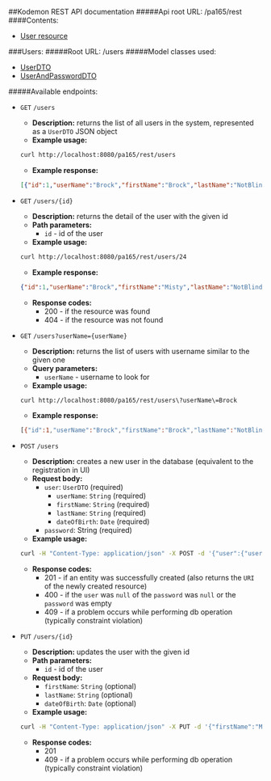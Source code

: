 ##Kodemon REST API documentation
#####Api root URL:
    /pa165/rest
####Contents:
* [User resource](#users)

###Users:
#####Root URL:
    /users
#####Model classes used:
* [UserDTO](https://github.com/mseleng/Kodemon/blob/master/api/src/main/java/com/kodemon/api/dto/UserDTO.java)
* [UserAndPasswordDTO](https://github.com/mseleng/Kodemon/blob/master/api/src/main/java/com/kodemon/api/dto/UserAndPasswordDTO.java)

#####Available endpoints:
* `GET` `/users`
    - **Description:** returns the list of all users in the system, represented as a `UserDTO` JSON object
    - **Example usage:** 
    ```bash
    curl http://localhost:8080/pa165/rest/users
    ```
    - **Example response:**
    ```json
    [{"id":1,"userName":"Brock","firstName":"Brock","lastName":"NotBlindman","dateOfBirth":"2007-10-10","badges":[],"pokemons":[{"id":1,"name":"GEODUDE","nickname":null,"level":15},{"id":2,"name":"OMANYTE","nickname":null,"level":16},{"id":3,"name":"RHYHORN","nickname":null,"level":14},{"id":4,"name":"GOLEM","nickname":null,"level":16},{"id":5,"name":"ONIX","nickname":null,"level":18}]},{"id":2,"userName":"MistygurlxD","firstName":"Misty","lastName":"Waterproof","dateOfBirth":"1995-08-07","badges":[],"pokemons":[{"id":6,"name":"GOLDEEN","nickname":null,"level":22},{"id":7,"name":"STARYU","nickname":null,"level":24},{"id":8,"name":"SEADRA","nickname":null,"level":21},{"id":9,"name":"WARTORTLE","nickname":null,"level":23},{"id":10,"name":"GOLDUCK","nickname":null,"level":25},{"id":11,"name":"GYARADOS","nickname":null,"level":25}]},{"id":3,"userName":"Headsh0tman","firstName":"Lucius","lastName":"Surge","dateOfBirth":"1989-12-20","badges":[],"pokemons":[{"id":12,"name":"MAGNEMITE","nickname":null,"level":28},{"id":13,"name":"ELECTRODE","nickname":null,"level":31},{"id":14,"name":"JOLTEON","nickname":null,"level":31},{"id":15,"name":"RAICHU","nickname":null,"level":32},{"id":16,"name":"ELECTABUZZ","nickname":null,"level":34}]},{"id":4,"userName":"Krowka227","firstName":"Erika","lastName":"Nadilowska","dateOfBirth":"1994-03-15","badges":[],"pokemons":[{"id":17,"name":"GLOOM","nickname":null,"level":36},{"id":18,"name":"TANGELA","nickname":null,"level":35},{"id":19,"name":"PARASECT","nickname":null,"level":37},{"id":20,"name":"VICTREEBEL","nickname":null,"level":37},{"id":21,"name":"VENUSAUR","nickname":null,"level":38}]},{"id":5,"userName":"MsPoIsON1997","firstName":"Janine","lastName":"Poisoulous","dateOfBirth":"1997-08-02","badges":[],"pokemons":[{"id":22,"name":"EKANS","nickname":null,"level":40},{"id":23,"name":"KOFFING","nickname":null,"level":43},{"id":24,"name":"NIDORAN_F","nickname":null,"level":43},{"id":25,"name":"GOLBAT","nickname":null,"level":42},{"id":26,"name":"MUK","nickname":null,"level":44},{"id":27,"name":"NIDOKING","nickname":null,"level":45}]},{"id":6,"userName":"Psyxox","firstName":"Sabrina","lastName":"McGonagall","dateOfBirth":"1991-02-10","badges":[],"pokemons":[{"id":28,"name":"DROWZEE","nickname":null,"level":49},{"id":29,"name":"ABRA","nickname":null,"level":50},{"id":30,"name":"HYPNO","nickname":null,"level":50},{"id":31,"name":"MRMIME","nickname":null,"level":52},{"id":32,"name":"ALAKAZAM","nickname":null,"level":55}]},{"id":7,"userName":"Quizman999","firstName":"Blaine","lastName":"Oldman","dateOfBirth":"1952-08-27","badges":[],"pokemons":[{"id":33,"name":"PONYTA","nickname":null,"level":54},{"id":34,"name":"CHARMELEON","nickname":null,"level":55},{"id":35,"name":"FLAREON","nickname":null,"level":58},{"id":36,"name":"ARCANINE","nickname":null,"level":56},{"id":37,"name":"MAGMAR","nickname":null,"level":57},{"id":38,"name":"CHARIZARD","nickname":null,"level":59}]},{"id":8,"userName":"BadGuy3","firstName":"Giovanni","lastName":"Margherita","dateOfBirth":"1988-11-05","badges":[],"pokemons":[{"id":39,"name":"SANDSLASH","nickname":null,"level":62},{"id":40,"name":"CUBONE","nickname":null,"level":62},{"id":41,"name":"MAROWAK","nickname":null,"level":64},{"id":42,"name":"GRAVELER","nickname":null,"level":63},{"id":43,"name":"DUGTRIO","nickname":null,"level":66},{"id":44,"name":"RHYDON","nickname":null,"level":70}]},{"id":9,"userName":"Ash123","firstName":"Ash","lastName":"Ketchum","dateOfBirth":"1995-01-03","badges":[],"pokemons":[{"id":45,"name":"PIKACHU","nickname":null,"level":1}]}]
    ```
* `GET` `/users/{id}`
    - **Description:** returns the detail of the user with the given id
    - **Path parameters:**
        + `id` - id of the user
    - **Example usage:**
    ```bash
    curl http://localhost:8080/pa165/rest/users/24
    ```
    - **Example response:**
    ```json
    {"id":1,"userName":"Brock","firstName":"Misty","lastName":"NotBlindman","dateOfBirth":"2007-10-10","badges":[],"pokemons":[{"id":1,"name":"GEODUDE","nickname":null,"level":15},{"id":2,"name":"OMANYTE","nickname":null,"level":16},{"id":3,"name":"RHYHORN","nickname":null,"level":14},{"id":4,"name":"GOLEM","nickname":null,"level":16},{"id":5,"name":"ONIX","nickname":null,"level":18}]}
    ```
    - **Response codes:**
        + 200 - if the resource was found
        + 404 - if the resource was not found

* `GET` `/users?userName={userName}`
    - **Description:** returns the list of users with username similar to the given one
    - **Query parameters:**
        + `userName` - username to look for
    - **Example usage:**
    ```bash
    curl http://localhost:8080/pa165/rest/users\?userName\=Brock
    ```
    - **Example response:**
    ```bash
    [{"id":1,"userName":"Brock","firstName":"Brock","lastName":"NotBlindman","dateOfBirth":"2007-10-10","badges":[],"pokemons":[{"id":1,"name":"GEODUDE","nickname":null,"level":15},{"id":2,"name":"OMANYTE","nickname":null,"level":16},{"id":3,"name":"RHYHORN","nickname":null,"level":14},{"id":4,"name":"GOLEM","nickname":null,"level":16},{"id":5,"name":"ONIX","nickname":null,"level":18}]}]
    ```
    
* `POST` `/users`
    - **Description:** creates a new user in the database (equivalent to the registration in UI)
    - **Request body:**
        + `user`: `UserDTO` (required)
            + `userName`: `String` (required)
            + `firstName`: `String` (required)
            + `lastName`: `String` (required)
            + `dateOfBirth`: `Date` (required)
        + `password`: String (required)
    - **Example usage:**
    ```bash
    curl -H "Content-Type: application/json" -X POST -d '{"user":{"userName":"PikAsh","firstName":"Ash","lastName":"Ketchum","dateOfBirth":"1995-01-03"},"password": "asdfghjkl"}' http://localhost:8080/pa165/rest/users
    ```
    - **Response codes:**
        + 201 - if an entity was successfully created (also returns the `URI` of the newly created resource)
        + 400 - if the `user` was `null` of the `password` was `null` or the `password` was empty
        + 409 - if a problem occurs while performing db operation (typically constraint violation)
            
* `PUT` `/users/{id}`
    - **Description:** updates the user with the given id
    - **Path parameters:**
        + `id` - id of the user
    - **Request body:**
        + `firstName`: `String` (optional)
        + `lastName`: `String` (optional)
        + `dateOfBirth`: `Date` (optional)
    - **Example usage:**
    ```bash
    curl -H "Content-Type: application/json" -X PUT -d '{"firstName":"Misty"}' http://localhost:8080/pa165/rest/users/1
    ```
    - **Response codes:**
        + 201
        + 409 - if a problem occurs while performing db operation (typically constraint violation)
